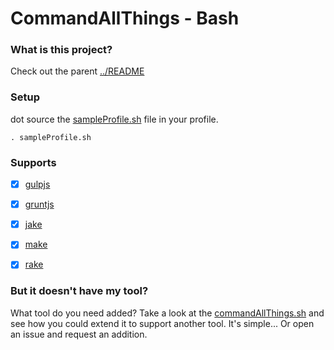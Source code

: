 CommandAllThings - Bash
================

### What is this project?

Check out the parent [../README](../README.md)

### Setup

dot source the [sampleProfile.sh](sampleProfile.sh) file in your profile.

    . sampleProfile.sh

### Supports

- [x] [gulpjs](http://gulpjs.com)
- [x] [gruntjs](http://gruntjs.com)
- [x] [jake](https://github.com/mde/jake)
- [x] [make](http://en.wikipedia.org/wiki/Make_(software))
- [x] [rake](http://rake.rubyforge.org/)


### But it doesn't have my tool?

What tool do you need added? Take a look at the [commandAllThings.sh](commandAllThings.sh) and see how you could extend it to support another tool. It's simple... Or open an issue and request an addition.
